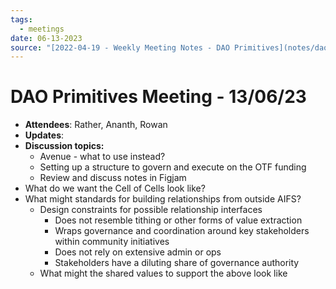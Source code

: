 ```yaml
---
tags:
  - meetings
date: 06-13-2023
source: "[2022-04-19 - Weekly Meeting Notes - DAO Primitives](notes/dao-primitives/primitives-archive/primitives-docs/2022-04-19%20-%20Weekly%20Meeting%20Notes%20-%20DAO%20Primitives.md)"
---
```


# DAO Primitives Meeting - 13/06/23

- **Attendees**: Rather, Ananth, Rowan
- **Updates**:
- **Discussion topics:**
	- Avenue - what to use instead?
	- Setting up a structure to govern and execute on the OTF funding
	- Review and discuss notes in Figjam
- What do we want the Cell of Cells look like?
- What might standards for building relationships from outside AIFS?
	- Design constraints for possible relationship interfaces
		- Does not resemble tithing or other forms of value extraction
		- Wraps governance and coordination around key stakeholders within community initiatives
		- Does not rely on extensive admin or ops
		- Stakeholders have a diluting share of governance authority
	- What might the shared values to support the above look like